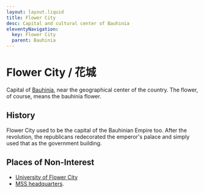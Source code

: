 ```yaml
---
layout: layout.liquid
title: Flower City
desc: Capital and cultural center of Bauhinia
eleventyNavigation:
  key: Flower City
  parent: Bauhinia
---
```


# Flower City / 花城

Capital of [Bauhinia](/world/bauhinia/), near the geographical center of the country. The flower, of course, means the bauhinia flower.

## History

Flower City used to be the capital of the Bauhinian Empire too. After the revolution, the republicans redecorated the emperor's palace and simply used that as the government building.

## Places of Non-Interest

- [University of Flower City](/world/bauhinia/flower-city/ufc/)
- [MSS headquarters](/world/bauhinia/mss/).
